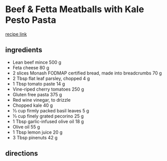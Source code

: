 # Beef & Fetta Meatballs with Kale Pesto Pasta
[recipe link](https://www.monashfodmap.com/recipe/beef-fetta-meatballs-kale-pesto-pasta/)

## ingredients
- Lean beef mince 500 g
- Feta cheese 80 g
- 2 slices Monash FODMAP certified bread, made into breadcrumbs 70 g
- 2  Tbsp flat leaf parsley, chopped 4 g
- 1  Tbsp tomato paste 14 g
- Vine-riped cherry tomatoes 250 g
- Gluten free pasta 375 g
- Red wine vinegar, to drizzle
- Chopped kale 40 g
- ⅓ cup firmly packed basil leaves 5 g
- ⅓ cup finely grated pecorino 25 g
- 1  Tbsp garlic-infused olive oil  18 g
- Olive oil 55 g
- 1  Tbsp lemon juice 20 g
- 3 Tbsp pinenuts 42 g

## directions